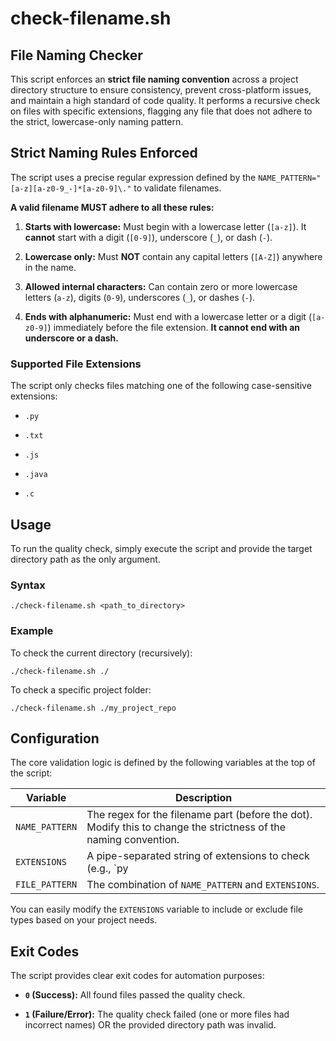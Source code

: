 # check-filename.sh

## File Naming Checker

This script enforces an **strict file naming convention** across a project directory structure to ensure consistency, prevent cross-platform issues, and maintain a high standard of code quality. It performs a recursive check on files with specific extensions, flagging any file that does not adhere to the strict, lowercase-only naming pattern.

## Strict Naming Rules Enforced

The script uses a precise regular expression defined by the `NAME_PATTERN="[a-z][a-z0-9_-]*[a-z0-9]\."` to validate filenames.

**A valid filename MUST adhere to all these rules:**

1. **Starts with lowercase:** Must begin with a lowercase letter (`[a-z]`). It **cannot** start with a digit (`[0-9]`), underscore (`_`), or dash (`-`).

2. **Lowercase only:** Must **NOT** contain any capital letters (`[A-Z]`) anywhere in the name.

3. **Allowed internal characters:** Can contain zero or more lowercase letters (`a-z`), digits (`0-9`), underscores (`_`), or dashes (`-`).

4. **Ends with alphanumeric:** Must end with a lowercase letter or a digit (`[a-z0-9]`) immediately before the file extension. **It cannot end with an underscore or a dash.**

### Supported File Extensions

The script only checks files matching one of the following case-sensitive extensions:

* `.py`

* `.txt`

* `.js`

* `.java`

* `.c`

## Usage

To run the quality check, simply execute the script and provide the target directory path as the only argument.

### Syntax

`./check-filename.sh <path_to_directory>`

### Example

To check the current directory (recursively):

`./check-filename.sh ./`

To check a specific project folder:

`./check-filename.sh ./my_project_repo`

## Configuration

The core validation logic is defined by the following variables at the top of the script:

| Variable | Description |
| ----- | ----- |
| `NAME_PATTERN` | The regex for the filename part (before the dot). Modify this to change the strictness of the naming convention. |
| `EXTENSIONS` | A pipe-separated string of extensions to check (e.g., \`py |
| `FILE_PATTERN` | The combination of `NAME_PATTERN` and `EXTENSIONS`. |

You can easily modify the `EXTENSIONS` variable to include or exclude file types based on your project needs.

## Exit Codes

The script provides clear exit codes for automation purposes:

* **`0` (Success):** All found files passed the quality check.

* **`1` (Failure/Error):** The quality check failed (one or more files had incorrect names) OR the provided directory path was invalid.
